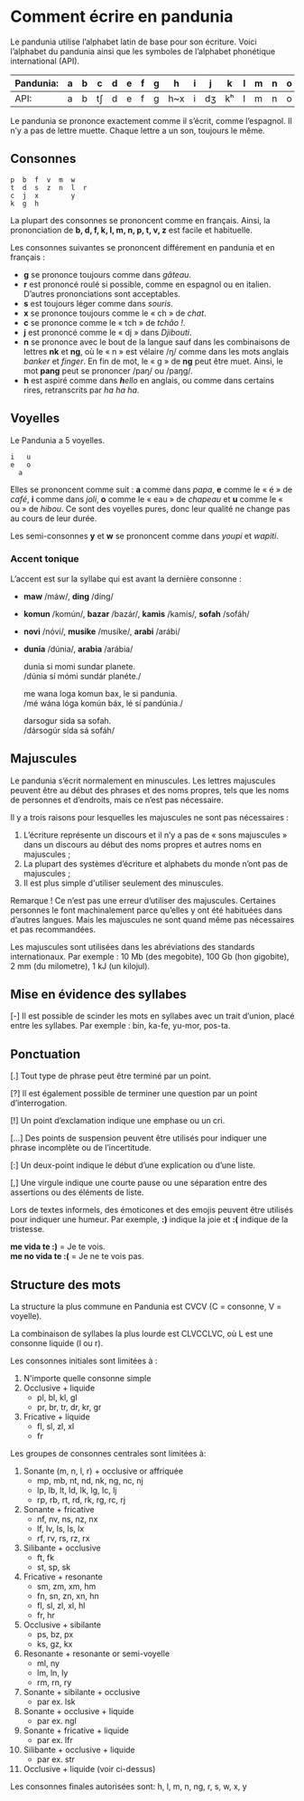Comment écrire en pandunia
==========================

Le pandunia utilise l’alphabet latin de base pour son écriture. Voici l’alphabet du pandunia ainsi que les symboles de l’alphabet phonétique international (API).

| Pandunia: | a | b | c | d | e | f | g | h | i | j | k | l | m | n | o | p | r | s | t | u | v | w | x | y | z |
|-----------|---|---|---|---|---|---|---|---|---|---|---|---|---|---|---|---|---|---|---|---|---|---|---|---|---|
| API: | a | b | tʃ | d | e | f | g | h~x | i | dʒ | kʰ | l | m | n | o | pʰ | r~ɹ | s | tʰ | u | v | w~ʋ | ʃ | j | z~dz |

Le pandunia se prononce exactement comme il s’écrit, comme l’espagnol. Il n’y a pas de lettre muette. Chaque lettre a un son, toujours le même.


Consonnes
---------

    p  b  f  v  m  w
    t  d  s  z  n  l  r
    c  j  x        y
    k  g  h

La plupart des consonnes se prononcent comme en français. Ainsi, la prononciation de **b, d, f, k, l, m, n, p, t, v, z** est facile et habituelle.

Les consonnes suivantes se prononcent différement en pandunia et en français :

- **g** se prononce toujours comme dans _gâteau_.
- **r** est prononcé roulé si possible, comme en espagnol ou en italien. D’autres prononciations sont acceptables.
- **s** est toujours léger comme dans _souris_. 
- **x** se prononce toujours comme le « ch » de _chat_.
- **c** se prononce comme le « tch » de _tchâo !_.
- **j** est prononcé comme le « dj » dans _Djibouti_.
- **n** se prononce avec le bout de la langue sauf dans les combinaisons de lettres **nk** et **ng**, où le « n » est vélaire /ŋ/ comme dans les mots anglais _banker_ et _finger_. En fin de mot, le « g » de **ng** peut être muet. Ainsi, le mot **pang** peut se prononcer /paŋ/ ou /paŋg/.
- **h** est aspiré comme dans _**h**ello_ en anglais, ou comme dans certains rires, retranscrits par _ha ha ha_.

Voyelles
--------

Le Pandunia a 5 voyelles.

    i   u
    e   o
      a

Elles se prononcent comme suit : **a** comme dans _papa_, **e** comme le « é » de _café_, **i** comme dans _joli_, **o** comme le « eau » de _chapeau_ et **u** comme le « ou » de  _hibou_. Ce sont des voyelles pures, donc leur qualité ne change pas au cours de leur durée.

Les semi-consonnes **y** et **w** se prononcent comme dans _youpi_ et _wapiti_.



### Accent tonique

L’accent est sur la syllabe qui est avant la dernière consonne :

- **maw** /máw/, **ding** /díng/
- **komun** /komún/, **bazar** /bazár/, **kamis** /kamís/, **sofah** /sofáh/
- **novi** /nóvi/, **musike** /musíke/, **arabi** /arábi/
- **dunia** /dúnia/, **arabia** /arábia/

     dunia si momi sundar planete.  
    /dúnia sí mómi sundár planéte./

     me wana loga komun bax, le si pandunia.  
    /mé wána lóga komún báx, lé sí pandúnia./

     darsogur sida sa sofah.  
    /dársogúr sída sá sofáh/


## Majuscules

Le pandunia s’écrit normalement en minuscules. Les lettres majuscules peuvent être au début des phrases et des noms propres, tels que les noms de personnes et d’endroits, mais ce n’est pas nécessaire.

Il y a trois raisons pour lesquelles les majuscules ne sont pas nécessaires :

1. L’écriture représente un discours et il n’y a pas de « sons majuscules » dans un discours au début des noms propres et autres noms en majuscules ;
2. La plupart des systèmes d’écriture et alphabets du monde n’ont pas de majuscules ;
3. Il est plus simple d'utiliser seulement des minuscules.

Remarque ! Ce n’est pas une erreur d’utiliser des majuscules. Certaines personnes le font machinalement parce qu’elles y ont été habituées dans d’autres langues. Mais les majuscules ne sont quand même pas nécessaires et pas recommandées.

Les majuscules sont utilisées dans les abréviations des standards internationaux. Par exemple : 10 Mb (des megobite), 100 Gb (hon gigobite), 2 mm (du milometre), 1 kJ (un kilojul).


## Mise en évidence des syllabes

[-] Il est possible de scinder les mots en syllabes avec un trait d’union, placé entre les syllabes. Par exemple : bin, ka-fe, yu-mor, pos-ta.


## Ponctuation

[.] Tout type de phrase peut être terminé par un point.

[?] Il est également possible de terminer une question par un point d’interrogation.

[!] Un point d’exclamation indique une emphase ou un cri.

[…] Des points de suspension peuvent être utilisés pour indiquer une phrase incomplète ou de l’incertitude.

[:] Un deux-point indique le début d’une explication ou d’une liste.

[,] Une virgule indique une courte pause ou une séparation entre des assertions ou des éléments de liste.

Lors de textes informels, des émoticones et des emojis peuvent être utilisés pour indiquer une humeur. Par exemple,  **:)** indique la joie et **:(** indique de la tristesse.

**me vida te :)**
= Je te vois.  
**me no vida te :(**
= Je ne te vois pas.


## Structure des mots

La structure la plus commune en Pandunia est CVCV (C = consonne, V = voyelle).

La combinaison de syllabes la plus lourde est CLVCCLVC, où L est une consonne liquide (l ou r).

Les consonnes initiales sont limitées à :

1. N'importe quelle consonne simple
2. Occlusive + liquide
    - pl, bl, kl, gl
    - pr, br, tr, dr, kr, gr
3. Fricative + liquide
    - fl, sl, zl, xl
    - fr

Les groupes de consonnes centrales sont limitées à:

1. Sonante (m, n, l, r) + occlusive or affriquée
    - mp, mb, nt, nd, nk, ng, nc, nj
    - lp, lb, lt, ld, lk, lg, lc, lj
    - rp, rb, rt, rd, rk, rg, rc, rj
2. Sonante + fricative
    - nf, nv, ns, nz, nx
    - lf, lv, ls, ls, lx
    - rf, rv, rs, rz, rx
3. Silibante + occlusive
    - ft, fk
    - st, sp, sk
4. Fricative + resonante
    - sm, zm, xm, hm
    - fn, sn, zn, xn, hn
    - fl, sl, zl, xl, hl
    - fr, hr
5. Occlusive + sibilante
    - ps, bz, px
    - ks, gz, kx
6. Resonante + resonante or semi-voyelle
    - ml, ny
    - lm, ln, ly
    - rm, rn, ry
7. Sonante + sibilante + occlusive
    - par ex. lsk
8. Sonante + occlusive + liquide
    - par ex. ngl
9. Sonante + fricative + liquide
    - par ex. lfr
10. Silibante + occlusive + liquide
    - par ex. str
11. Occlusive + liquide (voir ci-dessus)

Les consonnes finales autorisées sont:
h, l, m, n, ng, r, s, w, x, y


